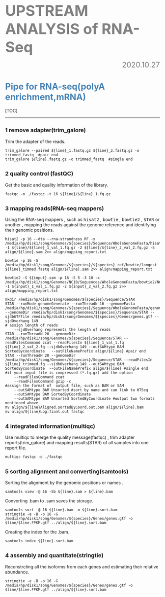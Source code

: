 **<font color="grey"><font size=10>UPSTREAM ANALYSIS of RNA-Seq </font></font>**
<font size=5><font color="grey"><p align="right">2020.10.27</p></font></font>
# <font color="steelblue">Pipe for RNA-seq(polyA enrichment,mRNA) </font>

[TOC]

***    
##  <font size=4>1   remove adapter(trim_galore)</font>
 Trim the adapter of the reads.
```shell
trim_galore --paired ${line}_1.fastq.gz ${line}_2.fastq.gz -o trimmed_fastq  #pair end
trim_galore ${line}.fastq.gz -o trimmed_fastq  #single end
```

##  <font size=4>2   quality control (fastQC)</font>
Get the basic and quality information of the library.

```shell
fastqc -o ./fastqc -t 16 ${line}/${line}_1.fq.gz
```

##  <font size=4>3   mapping reads(RNA-seq mappers)</font>
Using the RNA-seq mappers , such as <kbd>hisat2</kbd> , <kbd>bowtie</kbd> , <kbd>bowtie2</kbd> , <kbd>STAR</kbd> or another , mapping the reads against the genome reference and identifying their genomic positions.
```shell
hisat2 -p 16 --dta --rna-strandness RF -x /media/hp/disk1/song/Genomes/${species}/Sequence/WholeGenomeFasta/hisat2/genome -1 ${line}/${line}_1_val_1.fq.gz -2 ${line}/${line}_2_val_2.fq.gz -S align/${line}.sam 2>> align/mapping_report.txt
```
```shell
bowtie -p 16 -S /media/hp/disk1/song/Genomes/${species}/${species}_ref/bowtie/longest ${line}_timmed.fastq align/${line}.sam 2>> align/mapping_report.txt
```
```shell
bowtie2 -S ${input}.sam -p 16 -5 5 -3 10 -x /media/hp/disk1/song/Genomes/NC10/Sequences/WholeGenomeFasta/bowtie2/NC10 -1 ${input}_1_val_1.fq.gz -2 ${input}_2_val_2.fq.gz 2>> align/mapping_report.txt
```
```shell
mkdir /media/hp/disk1/song/Genomes/${species}/Sequence/STAR
STAR --runMode genomeGenerate --runThreadN 16 --genomeFasta /media/hp/disk1/song/Genomes/${species}/Sequence/WholeGenomeFasta/genome.fa --genomeDir /media/hp/disk1/song/Genomes/${species}/Sequence/STAR --sjdbGTFfile /media/hp/disk1/song/Genomes/${species}/Genes/genes.gtf --sjdOverhang 149 
# assign length of reads
    --sjdOverhang represents the length of reads
STAR --runThreadN 20 --genomeDir /media/hp/disk1/song/Genomes/${species}/Sequence/STAR --readFilesCommand zcat --readFilesIn ${line}_1_val_1.fq ${line}_2_val_2.fq --sjdbOverhang 149 --outSAMtype BAM SortedBycoordinate   --outFileNamePrefix align/${line} #pair end
STAR --runThreadN 20 --genomeDir /media/hp/disk1/song/Genomes/${species}/Sequence/STAR --readFilesIn ${line}_trimmed.fq --sjdbOverhang 149 --outSAMtype BAM SortedBycoordinate  --outFileNamePrefix align/${line} #single end
#if your input file is compressed (*.fq.gz) add the option
    --readFilesCommand zcat
    --readFilesCommand gzip -c 
#assign the format of  output file, such as BAM or SAM
    --outSAMtype BAM Unsorted #sort by name and can link to HTSeq
    --outSAMtype BAM SortedByCoordinate
    --outSAMtype BAM Unsorted SortedByCoordinate #output two formats mentioned above
mv align/${line}Aligned.sortedByCoord.out.bam align/${line}.bam
mv align/${line}Log.fianl.out fastqc
```
##  <font size=4>4   integrated information(multiqc)</font>
Use multiqc to merge the quality message(fastqc) , trim adapter reports(trim_galore) and mapping results(STAR) of all samples into one report file.
```shell
multiqc fastqc -o ./fastqc
```

##  <font size=4>5   sorting alignment and converting(samtools)</font>
Sorting the alignment by the genomic positions or names .
```shell
samtools view -@ 16 -Sb ${line}.sam > ${line}.bam
```
Converting .bam to .sam saves the storage.
```shell
samtools sort -@ 16 ${line}.bam -o ${line}.sort.bam
stringtie -e -B -p 16 -G /media/hp/disk1/song/Genomes/${species}/Genes/genes.gtf -o $line/$line.FPKM.gtf ../align/${line}.sort.bam
```
Creating the index for the .bam.
```shell
samtools index ${line}.sort.bam
```
##  <font size=4>4   assembly and quantitate(stringtie)</font>
Reconstrcting all the isoforms from each genes and estimating their relative abundance.
```shell
stringtie -e -B -p 16 -G /media/hp/disk1/song/Genomes/${species}/Genes/genes.gtf -o $line/$line.FPKM.gtf ../align/${line}.sort.bam
``` 
<!--/TOC-->
